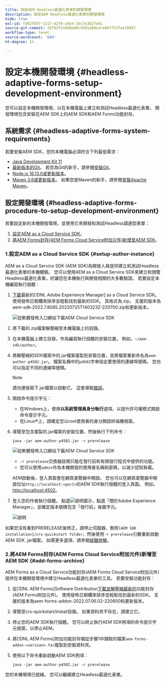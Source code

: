 ```yaml
---
title: 設定AEM Headless最適化表單的開發環境
description: 設定AEM Headless最適化表單的開發環境
hide: true
exl-id: fd92f057-1217-42f8-a454-1bc7e3827e01
source-git-commit: 28792fe1690e68cd301a0de2ce8bff53fae1605f
workflow-type: tm+mt
source-wordcount: '684'
ht-degree: 1%

---
```



# 設定本機開發環境 {#headless-adaptive-forms-setup-development-environment}

您可以設定本機開發環境，以在本機電腦上建立和測試Headless最適化表單。 開發環境包含安裝在AEM SDK上的AEM SDK和AEM Forms功能封存。
<!--
 After a Headless adaptive form or related assets are ready on the local development environment, you can deploy the Headless adaptive form application to your publishing environment. -- >

You require knowledge to build application using react, Git, and Maven to use Headless adaptive forms.

<!-- 

### Download the latest version of AEM as a Cloud Service SDK or Forms feature archive (AEM Forms add-on) from Software Distribution {#software-distribution}

To download the supported version of Adobe Experience Manager as a Cloud Service SDK or Forms feature archive (AEM Forms add-on):

1. Log in to [Software Distribution](https://experience.adobe.com/#/downloads) portal with your Adobe ID.

    >[!NOTE]
    >
    > Your Adobe Organization must be provisioned for AEM as a Cloud Service to download the AEM as a Cloud Service SDK.

1. Navigate to the **[!UICONTROL AEM as a Cloud Service]** tab.
1. Sort by published date in descending order.
1. Click on the latest Adobe Experience Manager as a Cloud Service SDK or Forms feature archive (AEM Forms add-on).
1. Review and accept the EULA. Tap the **[!UICONTROL Download]** button. -->

## 系統需求 {#headless-adaptive-forms-system-requirements}

若要安裝AEM SDK，您的本機電腦必須符合下列最低需求：

* [Java Development Kit 11](https://experience.adobe.com/#/downloads/content/software-distribution/en/general.html?1_group.propertyvalues.property=.%2Fjcr%3Acontent%2Fmetadata%2Fdc%3AsoftwareType&1_group.propertyvalues.operation=equals&1_group.propertyvalues.0_values=software-type%3Atooling&fulltext=Oracle%7E+JDK%7E+11%7E&orderby=%40jcr%3Acontent%2Fjcr%3AlastModified&orderby.sort=desc&layout=list&p=list&p.offset=limit&p.offset=0&p.limit=14&p.limit=144)
* [最新版本的Git](https://git-scm.com/downloads)。 若您為Git的新手，請參閱[安裝Git](https://git-scm.com/book/en/v2/Getting-Started-Installing-Git)。
* [Node.js 16.13.0或更新版本](https://nodejs.org/en/download/)。<!-- URL is 404! If you are new to Node.js, see [How to install Node.js](https://nodejs.dev/en/learn/how-to-install-nodejs). -->
* [Maven 3.6或更新版本](https://maven.apache.org/download.cgi)。 如果您是Maven的新手，請參閱[安裝Apache Maven](https://maven.apache.org/install.html)。

## 設定開發環境 {#headless-adaptive-forms-procedure-to-setup-development-environment}

若要設定新的本機開發環境，並使用它來開發和測試Headless調適型表單：

1. [設定AEM as a Cloud Service SDK](#setup-author-instance)。
1. [將AEM Forms封存(AEM Forms Cloud Service附加元件)新增至AEM SDK](#add-forms-archive)。

<!--

1. (Optional) [Add Forms-specific users to your local Author instance](#configure-users-and-permissions).
1. (Optional) Install [Adaptive forms builder extension for Microsoft Visual Studio Code](#microsoft-visual-studio-code-extension-for-headless-adaptive-forms). 

-->

### 1.設定AEM as a Cloud Service SDK {#setup-author-instance}

AEM as a Cloud Service SDK (AEM SDK)為開發人員提供建立和測試Headless最適化表單的本機體驗。 您可以使用AEM as a Cloud Service SDK來建立和預覽Headless最適化表單，好讓您在本機執行與開發相關的大多數驗證。 若要設定本機編寫執行個體：

1. [下載](https://experience.adobe.com/#/downloads/content/software-distribution/en/aemcloud.html)最新的[!DNL Adobe Experience Manager] as a Cloud Service SDK。 使用發佈日期欄來排序並輕鬆找到最新的SDK。
其格式為.zip。 支援的版本為aem-sdk-2022.7.8085.20220725T140323Z-220700.zip和更新版本。

   ![從軟體發佈入口網站下載AEM Cloud Service SDK](assets/software-distribution.png)


1. 將下載的.zip檔案解壓縮至本機電腦上的目錄。
1. 在本機電腦上建立目錄，作為編寫執行個體的安裝位置。 例如，`~/aem-sdk/author`。
1. 將解壓縮的SDK檔案中的.jar檔案複製到安裝位置，並將檔案重新命名為`aem-author-p4502.jar`。 檔案名稱中的`p4502`字串指定要使用的連線埠號碼。 您也可以指定不同的連線埠號碼。

   >[!NOTE]
   >
   > 請勿連按兩下.jar檔案以啟動它。 這會導致[錯誤](https://experienceleague.adobe.com/zh-hant/docs/experience-manager-learn/cloud-service/local-development-environment-set-up/aem-runtime#troubleshooting-double-click)。

1. 開啟命令提示字元：
   * 在Windows上，使用&#x200B;**以系統管理員身分執行**&#x200B;選項，以提升許可權模式開啟命令提示字元。
   * 在Linux®上，請確定您以root使用者的身分開啟終端機視窗。

1. 導覽至包含複製的.jar檔案的安裝位置，然後執行下列命令：

   `java -jar aem-author-p4502.jar -r prerelease`

   ![從軟體發佈入口網站下載AEM Cloud Service SDK](assets/install-sdk.png)

   * `-r prerelease`交換器啟用只能在發行前和有限發行程式中提供的功能。
   * 您可以使用`admin`作為本機開發的使用者名稱和密碼，以減少認知負載。

   AEM啟動後，登入頁面會在網頁瀏覽器中開啟。 您也可以在網頁瀏覽器中開啟位址`http://localhost:<port>`的AEM SDK執行個體的登入頁面。 例如，[http://localhost:4502](http://localhost:4502)。

1. 登入您的作者執行個體。 點選![說明](/help/assets/Help-icon.svg)圖示，點選「關於Adobe Experience Manager」，並確定版本號碼包含「發行前」後置字元。

   ![說明](/help/assets/prerelease.png)

如果您沒有看到PRERELEASE後修正，請停止伺服器、刪除`[AEM SDK installation]/crx-quickstart folder`，然後使用`-r prerelease`引數重新啟動AEM SDK .jar檔案。 如需更多選項，請參閱[疑難排解](/help/troubleshooting.md)。

### 2.將AEM Forms封存(AEM Forms Cloud Service附加元件)新增至AEM SDK {#add-forms-archive}

AEM Forms as a Cloud Service功能封存(AEM Forms Cloud Service附加元件)提供在本機開發環境中建立Headless最適化表單的工具。 若要安裝功能封存：

1. 從[!DNL AEM Forms]Software Distribution[下載並解壓縮最新的](https://experience.adobe.com/#/downloads/content/software-distribution/en/aemcloud.html?fulltext=AEM*+Forms*+add*+on*&orderby=%40jcr%3Acontent%2Fjcr%3AlastModified&orderby.sort=desc&layout=list&p.offset=0&p.limit=20)功能封存(AEM Forms附加元件)。 使用發佈日期欄來排序並輕鬆找到最新的SDK。 支援的版本為aem-forms-addon-2022.07.06.02-220600和更新版本。

1. 導覽至crx-quickstart/install目錄。 如果資料夾不存在，請建立它。
1. 停止您的AEM SDK執行個體。 您可以終止執行AEM SDK例項的命令提示字元視窗，以停止AEM。
1. 將[!DNL AEM Forms]附加功能封存檔從步驟1中擷取的檔案`aem-forms-addon-<version>.far`複製到安裝資料夾。
1. 使用以下命令重新啟動AEM SDK例項：

   `java -jar aem-author-p4502.jar -r prerelease`

<!-- 

### 3. (Optional) Configure users and permissions {#configure-users-and-permissions}

Create seperate user accounts for Form Developer, Form Practitioner, and end users. These account help you test Headless adaptive forms for various types of users. To create a user account and add roles to the account:

1. Login to your AEM SDK instance.
1. Go to Tools > Security > Users and tap Create. The Create New User wizard opens.
1. In the details tab, specify an ID and Password. All other fields are optional. It is recommended to provide name and an email address.
1. In the Groups tab, search and select user-groups for a user depending on their role. The table below lists all types of users and pre-defined groups for each type of forms users based on their role:
  
    | User Type | AEM Group |
    |---|---|
    | Form developer | [!DNL forms-users] (AEM Forms Users), [!DNL template-authors], [!DNL workflow-users], [!DNL workflow-editors], and [!DNL fdm-authors]  |
    | Customer Experience Lead or UX Designer| [!DNL forms-users], [!DNL template-authors]|
    | AEM administrator | [!DNL aem-administrators], [!DNL fd-administrators] |
    | End user| When a user must log in to view and submit an Adaptive Form, add such users to [!DNL forms-users] group. </br> When no user authentication is required to access Adaptive Forms, do not assign any group to such users.|

<!-- ### 4. (Optional) Install Visual Studio Code extension for Headless adaptive forms {#microsoft-visual-studio-code-extension-for-headless-adaptive-forms}

You can use any IDE for developing Headless adaptive forms. Adobe provides an extension for Microsoft&reg;reg; Visual Studio Code to make it easier for you to navigate structure and develop Headless adaptive forms. The extension adds adaptive forms related IntelliSense capabilities and helps auto-complete Headless adaptive forms JSON syntax. It also adds a panel, titled Forms Tree, to help navigate structure of Headless adaptive form. To use the extension: 

1. Ensure [Microsoft Visual Studio Code 1.62.0 or later](https://code.visualstudio.com/docs/supporting/FAQ#_how-do-i-find-the-version) is installed. If you have an older version or no version installed, download the latest version from [Microsoft Website](https://code.visualstudio.com/docs/setup/setup-overview)
   >[!NOTE]
   >
   >
   > To use Visual Studio from command line on macOS, see [Launching from the command line](https://code.visualstudio.com/docs/setup/mac#_launching-from-the-command-line).

1. Download the [Adaptive forms builder extension](/help/assets/adaptive-form-builder-0.12.0.vsix).

1. Navigate the directory containing the *adaptive-form-builder-[version].vsix* file.

1. Run the following command or see [Install from a VSIX](https://code.visualstudio.com/docs/editor/extension-marketplace#_install-from-a-vsix) article for detailed instructions to install a Visual Studio Code extension from a VSIX file:

    `code -–install-extension adaptive-form-builder-[version].vsix`

    </br> Replace the [version] with actual version of the extension. For example, `code -–install-extension adaptive-form-builder-0.12.0.vsix`

    </br> 

    ![Installing extension](/help/assets/install-extension.png)

<!-- ## Create and setup a react app

Adaptive forms renderer component is a react based component. It requires a react app to run and render a Headless adaptive form. To create and setup react app:

1. Open terminal in Visual Studio code and run the following command to create a react app and installs all related dependencies:

    ```shell
    npx create-react-app [react-app-name] --scripts-version 4.0.3 --template typescript
    ```

    Where [react-app-name] represents name of the project, script version is 4.0.3, and template of type typescript. For example, the following command creates a react app named *headless-forms-demo*.

    ```shell
    npx create-react-app headless-forms-demo --scripts-version 4.0.3 --template typescript
    ```

    It may take some time to create the react app and install all the dependencies. The command creates an empty react app with latest version of react and react-dom dependencies. It does not have any artifacts related to adaptive forms renderer component.

1. Adaptive forms renderer component is based on react spectrum and requires react 16.0.0 and react-dom 16.0.0. To install react 16.0.0 and related dependencies:
    1. Open the Visual Studio code terminal Window or command prompt.
    1. Navigate to the directory of react project.  
    1. Run the following command:

        ```shell
        npm install --save react@16.0.0 react-dom@16.14.0 -force
        ```

1. Run the following command to install adaptive forms renderer component related dependencies:

    ```shell
    npm i --save @aemforms/forms-super-component @aemforms/forms-react-core-components @aemforms/forms-super-component @adobe/react-spectrum @react/react-spectrum
    ```

<!-- 1. Install dependencies for adaptive forms renderer component. Packages for these dependencies are available in Adobe Artifactory. To authenticate with Adobe Artifactory and install dependencies for adaptive forms renderer component:

    1. Create environment variables ARTIFACTORY_USER and ARTIFACTORY_API_TOKEN. The ARTIFACTORY_USER stores Adobe LDAP username and ARTIFACTORY_API_TOKEN stores your [Adobe Artifactory token](https://wiki.corp.adobe.com/display/Artifactory/API+Keys)

    1. Run the following command to set NPM_TOKEN and NPM_EMAIL tokens:

        ```shell

        auth=$(curl -s -u${ARTIFACTORY_USER}:${ARTIFACTORY_API_TOKEN} https://artifactory.corp.adobe.com/artifactory/api/npm/auth)
        export NPM_TOKEN=$(echo "${auth}" | grep "_auth" | awk -F " " '{ print $3 }')
        export NPM_EMAIL=$(echo "${auth}" | grep "email" | awk -F " " '{ print $3 }')
        ```

        These tokens are required to communicated with Adobe Artifactory.

    1. Create a .npmrc file in the react project.

        ![.npmrc file](/help/assets/npmrc.png)

    1. Add the following code to the file:

        ```shell
        @aemforms:registry=https://artifactory.corp.adobe.com/artifactory/api/npm/npm-aem-release/
        @react:registry=https://artifactory.corp.adobe.com/artifactory/api/npm/npm-react-release/
        @quarry:registry=https://artifactory.corp.adobe.com/artifactory/api/npm/npm-adobe-release-local/
        //artifactory.corp.adobe.com/artifactory/api/npm/npm-adobe-release-loca/:_auth=${NPM_TOKEN}
        //artifactory.corp.adobe.com/artifactory/api/npm/npm-aem-release/:_auth=${NPM_TOKEN}
        //artifactory.corp.adobe.com/artifactory/api/npm/npm-react-release/:_auth=${NPM_TOKEN}
        _auth=${NPM_TOKEN}
        email=${NPM_EMAIL}
        always-auth=true
        ```

        It defines the antifactory repositories to use for Headless adaptive forms, react, and quarry related scope.
    1. Run the following command to install adaptive forms renderer component related dependencies:

    ```shell
    npm i --save @aemforms/crispr-react-bindings @aemforms/crispr-react-core-components @adobe/react-spectrum @react/react-spectrum
    ```
 
-->
您的本機環境已就緒。 您可以繼續建立Headless最適化表單。
